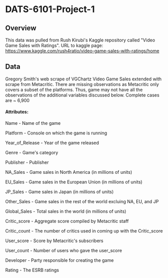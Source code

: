 # DATS-6101-Project-1

## Overview
This data was pulled from Rush Kirubi's Kaggle repository called "Video Game Sales with Ratings". 
URL to kaggle page: https://www.kaggle.com/rush4ratio/video-game-sales-with-ratings/home

## Data
Gregory Smith's web scrape of VGChartz Video Game Sales extended with scrape from Metacritic. There are missing observations as Metacritic only covers a subset of the platforms. Thus, game may not have all the observations of the additional variables discussed below. Complete cases are ~ 6,900

#### Attributes:
Name - Name of the game

Platform - Console on which the game is running

Year_of_Release - Year of the game released

Genre - Game's category

Publisher - Publisher

NA_Sales - Game sales in North America (in millions of units)

EU_Sales - Game sales in the European Union (in millions of units)

JP_Sales - Game sales in Japan (in millions of units)

Other_Sales - Game sales in the rest of the world excluing NA, EU, and JP

Global_Sales - Total sales in the world (in millions of units)

Critic_score - Aggregate score compiled by Metacritic staff

Critic_count - The number of critics used in coming up with the Critic_score

User_score - Score by Metacritic's subscribers

User_count - Number of users who gave the user_score

Developer - Party responsible for creating the game

Rating - The ESRB ratings

